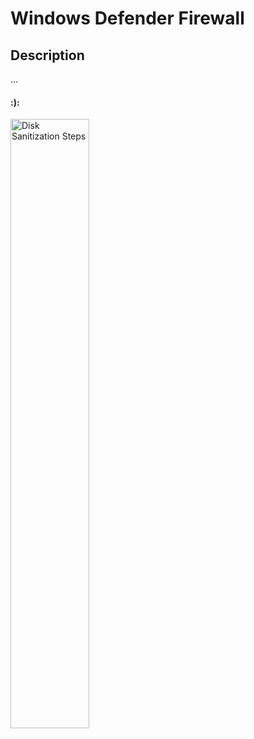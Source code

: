 <h1>Windows Defender Firewall</h1>

<h2>Description</h2>
...
<br />

<h4>:):</h4>
<img src="https://github.com/Yagoobz/WindowsDefenderFirewall/assets/145611184/47667394-e007-43d0-a3e7-1fcf134dc095" height="50%" width="50%" alt="Disk Sanitization Steps"/>

